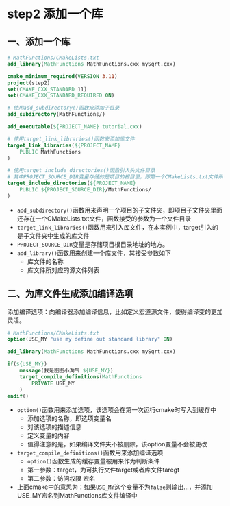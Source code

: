 # step2 添加一个库

## 一、添加一个库
```cmake
# MathFunctions/CMakeLists.txt
add_library(MathFunctions MathFunctions.cxx mySqrt.cxx)
```

```cmake
cmake_minimum_required(VERSION 3.11)
project(step2)
set(CMAKE_CXX_STANDARD 11)
set(CMAKE_CXX_STANDARD_REQUIRED ON)

# 使用add_subdirectory()函数来添加子目录
add_subdirectory(MathFunctions/)

add_executable(${PROJECT_NAME} tutorial.cxx)

# 使用target_link_libraries()函数来添加库文件
target_link_libraries(${PROJECT_NAME} 
    PUBLIC MathFunctions
)

# 使用target_include_directories()函数引入头文件目录
# 其中PROJECT_SOURCE_DIR变量存储的是项目的根目录，即第一个CMakeLists.txt文件所在的目录
target_include_directories(${PROJECT_NAME}
    PUBLIC ${PROJECT_SOURCE_DIR}/MathFunctions/
)
```
- `add_subdirectory()`函数用来声明一个项目的子文件夹，即项目子文件夹里面还存在一个CMakeLists.txt文件，函数接受的参数为一个文件目录
- `target_link_libraries()`函数用来引入库文件，在本实例中，target引入的是子文件夹中生成的库文件
- `PROJECT_SOURCE_DIR`变量是存储项目根目录地址的地方。
- `add_library()`函数用来创建一个库文件，其接受参数如下
  - 库文件的名称
  - 库文件所对应的源文件列表


## 二、为库文件生成添加编译选项
添加编译选项：向编译器添加编译信息，比如定义宏道源文件，使得编译变的更加灵活。
```cmake
# MathFunctions/CMakeLists.txt
option(USE_MY "use my define out standard library" ON)

add_library(MathFunctions MathFunctions.cxx mySqrt.cxx)

if(${USE_MY})
    message(我是图图小淘气 ${USE_MY})
    target_compile_definitions(MathFunctions
        PRIVATE USE_MY
    )
endif()
```
- `option()`函数用来添加选项，该选项会在第一次运行cmake时写入到缓存中
  - 添加选项的名称，即选项变量名
  - 对该选项的描述信息
  - 定义变量的内容
  - 值得注意的是，如果编译文件夹不被删除，该option变量不会被更改
- `target_compile_definitions()`函数用来添加编译选项
  - `option()`函数生成的缓存变量被用来作为判断条件
  - 第一参数：target，为可执行文件target或者库文件taregt
  - 第二参数：访问权限 宏名
- 上面cmake中的意思为：如果`USE_MY`这个变量不为`false`则输出...，并添加USE_MY宏名到MathFunctions库文件编译中

